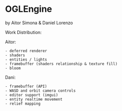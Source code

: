 # OGLEngine

by Aitor Simona & Daniel Lorenzo

Work Distribution:

Aitor:

	- deferred renderer
	- shaders 
	- entities / lights
	- framebuffer (shaders relationship & texture fill)
	- bloom

Dani:

	- framebuffer (API)
	- WASD and orbit camera controls
	- editor support (imgui)
	- entity realtime movement
	- relief mapping
	